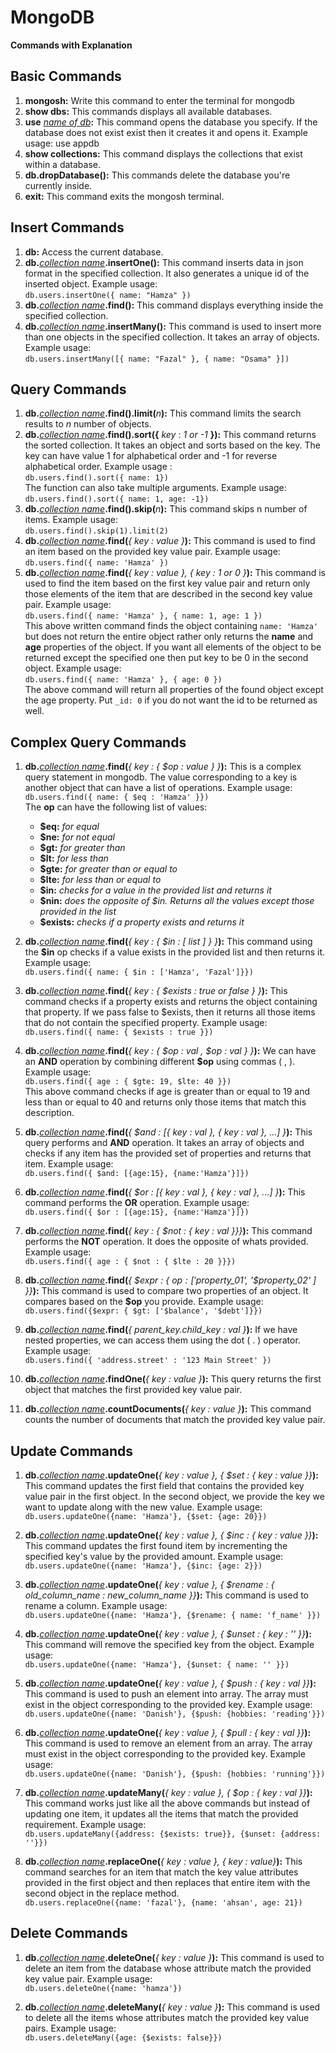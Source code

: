 # MongoDB

**Commands with Explanation**

## Basic Commands

1. **mongosh:** Write this command to enter the terminal for mongodb
1. **show dbs:** This commands displays all available databases.
1. **use** <u>_name of db_</u>**:** This command opens the database you specify. If the database does not exist exist then it creates it and opens it. Example usage: use appdb
1. **show collections:** This command displays the collections that exist within a database.
1. **db.dropDatabase():** This commands delete the database you're currently inside.
1. **exit:** This command exits the mongosh terminal.

## Insert Commands

1. **db:** Access the current database.
1. **db.**<u>_collection name_</u>**.insertOne():** This command inserts data in json format in the specified collection. It also generates a unique id of the inserted object. Example usage:  
   `db.users.insertOne({ name: "Hamza" })`
1. **db.**<u>_collection name_</u>**.find():** This command displays everything inside the specified collection.
1. **db.**<u>_collection name_</u>**.insertMany():** This command is used to insert more than one objects in the specified collection. It takes an array of objects. Example usage:  
   `db.users.insertMany([{ name: "Fazal" }, { name: "Osama" }])`

## Query Commands

1. **db.**<u>_collection name_</u>**.find().limit(**_n_**):** This command limits the search results to _n_ number of objects.
1. **db.**<u>_collection name_</u>**.find().sort({** _key_ : _1 or -1_ **}):** This command returns the sorted collection. It takes an object and sorts based on the key. The key can have value 1 for alphabetical order and -1 for reverse alphabetical order. Example usage :  
   `db.users.find().sort({ name: 1})`  
   The function can also take multiple arguments. Example usage:  
   `db.users.find().sort({ name: 1, age: -1})`
1. **db.**<u>_collection name_</u>**.find().skip(**_n_**):** This command skips n number of items. Example usage:  
   `db.users.find().skip(1).limit(2)`
1. **db.**<u>_collection name_</u>**.find(**_{ key : value }_**):** This command is used to find an item based on the provided key value pair. Example usage:  
   `db.users.find({ name: 'Hamza' })`
1. **db.**<u>_collection name_</u>**.find(**_{ key : value }, { key : 1 or 0 }_**):** This command is used to find the item based on the first key value pair and return only those elements of the item that are described in the second key value pair. Example usage:  
    `db.users.find({ name: 'Hamza' }, { name: 1, age: 1 })`  
   This above written command finds the object containing `name: 'Hamza'` but does not return the entire object rather only returns the **name** and **age** properties of the object. If you want all elements of the object to be returned except the specified one then put key to be 0 in the second object. Example usage:  
   `db.users.find({ name: 'Hamza' }, { age: 0 })`  
   The above command will return all properties of the found object except the age property. Put `_id: 0` if you do not want the id to be returned as well.

## Complex Query Commands

1. **db.**<u>_collection name_</u>**.find(**_{ key : { $op : value } }_**):** This is a complex query statement in mongodb. The value corresponding to a key is another object that can have a list of operations. Example usage:  
   `db.users.find({ name: { $eq : 'Hamza' }})`  
   The **op** can have the following list of values:

   - **$eq:** _for equal_
   - **$ne:** _for not equal_
   - **$gt:** _for greater than_
   - **$lt:** _for less than_
   - **$gte:** _for greater than or equal to_
   - **$lte:** _for less than or equal to_
   - **$in:** _checks for a value in the provided list and returns it_
   - **$nin:** _does the opposite of $in. Returns all the values except those provided in the list_
   - **$exists:** _checks if a property exists and returns it_

1. **db.**<u>_collection name_</u>**.find(**_{ key : { $in : [ list ] } }_**):** This command using the **$in** op checks if a value exists in the provided list and then returns it. Example usage:  
   `db.users.find({ name: { $in : ['Hamza', 'Fazal']}})`

1. **db.**<u>_collection name_</u>**.find(**_{ key : { $exists : true or false } }_**):** This command checks if a property exists and returns the object containing that property. If we pass false to $exists, then it returns all those items that do not contain the specified property. Example usage:  
   `db.users.find({ name: { $exists : true }})`

1. **db.**<u>_collection name_</u>**.find(**_{ key : { $op : val , $op : val } }_**):** We can have an **AND** operation by combining different **$op** using commas ( , ). Example usage:  
   `db.users.find({ age : { $gte: 19, $lte: 40 }})`  
   This above command checks if age is greater than or equal to 19 and less than or equal to 40 and returns only those items that match this description.

1. **db.**<u>_collection name_</u>**.find(**_{ $and : [{ key : val }, { key : val }, ...] }_**):** This query performs and **AND** operation. It takes an array of objects and checks if any item has the provided set of properties and returns that item. Example usage:  
   `db.users.find({ $and: [{age:15}, {name:'Hamza'}]})`

1. **db.**<u>_collection name_</u>**.find(**_{ $or : [{ key : val }, { key : val }, ...] }_**):** This command performs the **OR** operation. Example usage:  
   `db.users.find({ $or : [{age:15}, {name:'Hamza'}]})`

1. **db.**<u>_collection name_</u>**.find(**_{ key : { $not : { key : val }}}_**):** This command performs the **NOT** operation. It does the opposite of whats provided. Example usage:  
   `db.users.find({ age : { $not : { $lte : 20 }}})`

1. **db.**<u>_collection name_</u>**.find(**_{ $expr : { $op : [ '$property_01', '$property_02' ] }}_**):** This command is used to compare two properties of an object. It compares based on the **$op** you provide. Example usage:  
   `db.users.find({$expr: { $gt: ['$balance', '$debt']}})`

1. **db.**<u>_collection name_</u>**.find(**_{ parent_key.child_key : val }_**):** If we have nested properties, we can access them using the dot ( . ) operator. Example usage:  
   `db.users.find({ 'address.street' : '123 Main Street' })`

1. **db.**<u>_collection name_</u>**.findOne(**_{ key : value }_**):** This query returns the first object that matches the first provided key value pair.

1. **db.**<u>_collection name_</u>**.countDocuments(**_{ key : value }_**):** This command counts the number of documents that match the provided key value pair.

## Update Commands

1. **db.**<u>_collection name_</u>**.updateOne(**_{ key : value }, { $set : { key : value }}_**):** This command updates the first field that contains the provided key value pair in the first object. In the second object, we provide the key we want to update along with the new value. Example usage:  
   `db.users.updateOne({name: 'Hamza'}, {$set: {age: 20}})`

1. **db.**<u>_collection name_</u>**.updateOne(**_{ key : value }, { $inc : { key : value }}_**):** This command updates the first found item by incrementing the specified key's value by the provided amount. Example usage:  
   `db.users.updateOne({name: 'Hamza'}, {$inc: {age: 2}})`

1. **db.**<u>_collection name_</u>**.updateOne(**_{ key : value }, { $rename : { old_column_name : new_column_name }}_**):** This command is used to rename a column. Example usage:  
   `db.users.updateOne({name: 'Hamza'}, {$rename: { name: 'f_name' }})`

1. **db.**<u>_collection name_</u>**.updateOne(**_{ key : value }, { $unset : { key : '' }}_**):** This command will remove the specified key from the object. Example usage:  
   `db.users.updateOne({name: 'Hamza'}, {$unset: { name: '' }})`

1. **db.**<u>_collection name_</u>**.updateOne(**_{ key : value }, { $push : { key : val }}_**):** This command is used to push an element into array. The array must exist in the object corresponding to the provided key. Example usage:  
   `db.users.updateOne({name: 'Danish'}, {$push: {hobbies: 'reading'}})`

1. **db.**<u>_collection name_</u>**.updateOne(**_{ key : value }, { $pull : { key : val }}_**):** This command is used to remove an element from an array. The array must exist in the object corresponding to the provided key. Example usage:  
   `db.users.updateOne({name: 'Danish'}, {$push: {hobbies: 'running'}})`

1. **db.**<u>_collection name_</u>**.updateMany(**_{ key : value }, { $op : { key : val }}_**):** This command works just like all the above commands but instead of updating one item, it updates all the items that match the provided requirement. Example usage:  
   `db.users.updateMany({address: {$exists: true}}, {$unset: {address: ''}})`

1. **db.**<u>_collection name_</u>**.replaceOne(**_{ key : value }, { key : value}_**):** This command searches for an item that match the key value attributes provided in the first object and then replaces that entire item with the second object in the replace method.  
   `db.users.replaceOne({name: 'fazal'}, {name: 'ahsan', age: 21})`

## Delete Commands

1.  **db.**<u>_collection name_</u>**.deleteOne(**_{ key : value }_**):** This command is used to delete an item from the database whose attribute match the provided key value pair. Example usage:  
    `db.users.deleteOne({name: 'hamza'})`

1.  **db.**<u>_collection name_</u>**.deleteMany(**_{ key : value }_**):** This command is used to delete all the items whose attributes match the provided key value pairs. Example usage:  
    `db.users.deleteMany({age: {$exists: false}})`
